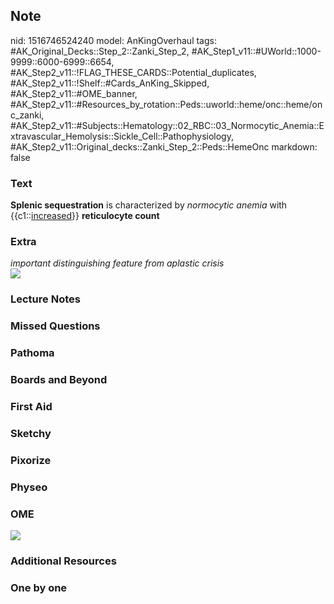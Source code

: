 ## Note
nid: 1516746524240
model: AnKingOverhaul
tags: #AK_Original_Decks::Step_2::Zanki_Step_2, #AK_Step1_v11::#UWorld::1000-9999::6000-6999::6654, #AK_Step2_v11::!FLAG_THESE_CARDS::Potential_duplicates, #AK_Step2_v11::!Shelf::#Cards_AnKing_Skipped, #AK_Step2_v11::#OME_banner, #AK_Step2_v11::#Resources_by_rotation::Peds::uworld::heme/onc::heme/onc_zanki, #AK_Step2_v11::#Subjects::Hematology::02_RBC::03_Normocytic_Anemia::Extravascular_Hemolysis::Sickle_Cell::Pathophysiology, #AK_Step2_v11::Original_decks::Zanki_Step_2::Peds::HemeOnc
markdown: false

### Text
<b>Splenic sequestration</b> is characterized by <i>normocytic
anemia</i> with {{c1::<u>increased</u>}} <b>reticulocyte count</b>

### Extra
<div>
  <i>important distinguishing feature from aplastic crisis</i>
</div><img src="0%20for%201.png">

### Lecture Notes


### Missed Questions


### Pathoma


### Boards and Beyond


### First Aid


### Sketchy


### Pixorize


### Physeo


### OME
<div class="ome-widget">
  <a href="https://onlinemeded.org?ref=anki"><img src=
  "_OME_AnkiFlashcards_General_3.png"></a>
</div>

### Additional Resources


### One by one

